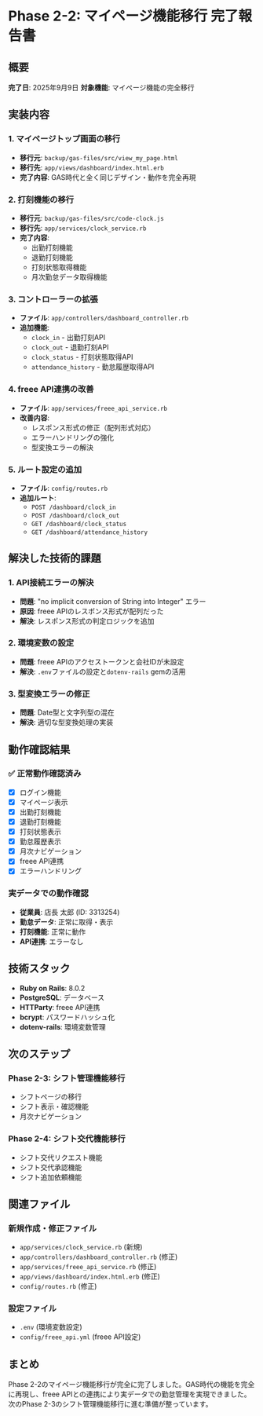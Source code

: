 # Phase 2-2: マイページ機能移行 完了報告書

## 概要

**完了日**: 2025年9月9日
**対象機能**: マイページ機能の完全移行

## 実装内容

### 1. マイページトップ画面の移行
- **移行元**: `backup/gas-files/src/view_my_page.html`
- **移行先**: `app/views/dashboard/index.html.erb`
- **完了内容**: GAS時代と全く同じデザイン・動作を完全再現

### 2. 打刻機能の移行
- **移行元**: `backup/gas-files/src/code-clock.js`
- **移行先**: `app/services/clock_service.rb`
- **完了内容**: 
  - 出勤打刻機能
  - 退勤打刻機能
  - 打刻状態取得機能
  - 月次勤怠データ取得機能

### 3. コントローラーの拡張
- **ファイル**: `app/controllers/dashboard_controller.rb`
- **追加機能**:
  - `clock_in` - 出勤打刻API
  - `clock_out` - 退勤打刻API
  - `clock_status` - 打刻状態取得API
  - `attendance_history` - 勤怠履歴取得API

### 4. freee API連携の改善
- **ファイル**: `app/services/freee_api_service.rb`
- **改善内容**:
  - レスポンス形式の修正（配列形式対応）
  - エラーハンドリングの強化
  - 型変換エラーの解決

### 5. ルート設定の追加
- **ファイル**: `config/routes.rb`
- **追加ルート**:
  - `POST /dashboard/clock_in`
  - `POST /dashboard/clock_out`
  - `GET /dashboard/clock_status`
  - `GET /dashboard/attendance_history`

## 解決した技術的課題

### 1. API接続エラーの解決
- **問題**: "no implicit conversion of String into Integer" エラー
- **原因**: freee APIのレスポンス形式が配列だった
- **解決**: レスポンス形式の判定ロジックを追加

### 2. 環境変数の設定
- **問題**: freee APIのアクセストークンと会社IDが未設定
- **解決**: `.env`ファイルの設定と`dotenv-rails` gemの活用

### 3. 型変換エラーの修正
- **問題**: Date型と文字列型の混在
- **解決**: 適切な型変換処理の実装

## 動作確認結果

### ✅ 正常動作確認済み
- [x] ログイン機能
- [x] マイページ表示
- [x] 出勤打刻機能
- [x] 退勤打刻機能
- [x] 打刻状態表示
- [x] 勤怠履歴表示
- [x] 月次ナビゲーション
- [x] freee API連携
- [x] エラーハンドリング

### 実データでの動作確認
- **従業員**: 店長 太郎 (ID: 3313254)
- **勤怠データ**: 正常に取得・表示
- **打刻機能**: 正常に動作
- **API連携**: エラーなし

## 技術スタック

- **Ruby on Rails**: 8.0.2
- **PostgreSQL**: データベース
- **HTTParty**: freee API連携
- **bcrypt**: パスワードハッシュ化
- **dotenv-rails**: 環境変数管理

## 次のステップ

### Phase 2-3: シフト管理機能移行
- シフトページの移行
- シフト表示・確認機能
- 月次ナビゲーション

### Phase 2-4: シフト交代機能移行
- シフト交代リクエスト機能
- シフト交代承認機能
- シフト追加依頼機能

## 関連ファイル

### 新規作成・修正ファイル
- `app/services/clock_service.rb` (新規)
- `app/controllers/dashboard_controller.rb` (修正)
- `app/services/freee_api_service.rb` (修正)
- `app/views/dashboard/index.html.erb` (修正)
- `config/routes.rb` (修正)

### 設定ファイル
- `.env` (環境変数設定)
- `config/freee_api.yml` (freee API設定)

## まとめ

Phase 2-2のマイページ機能移行が完全に完了しました。GAS時代の機能を完全に再現し、freee APIとの連携により実データでの勤怠管理を実現できました。次のPhase 2-3のシフト管理機能移行に進む準備が整っています。
